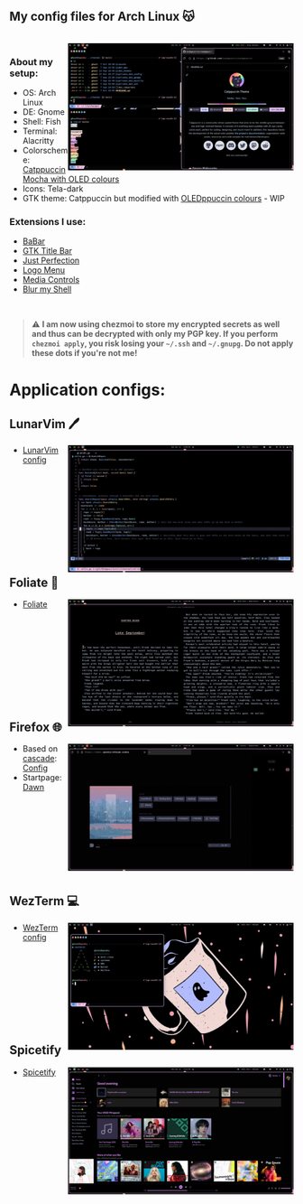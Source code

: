<p align="center">
    <h2>My config files for Arch Linux 😽️ </h2>
</p>
<br>

<img src="assets/screenshot.png" align="right" width="400px">

### About my setup:
- OS: Arch Linux
- DE: Gnome 
- Shell: Fish 
- Terminal: Alacritty
- Colorscheme: [Catppuccin Mocha with OLED colours](https://github.com/catppuccin/catppuccin)
- Icons: Tela-dark
- GTK theme: Catppuccin but modified with [OLEDppuccin colours](https://github.com/ghostx31/gtk) - WIP

### Extensions I use: 
- [BaBar](https://extensions.gnome.org/extension/4000/babar/)
- [GTK Title Bar](https://extensions.gnome.org/extension/1732/gtk-title-bar/)
- [Just Perfection](https://extensions.gnome.org/extension/3843/just-perfection/)
- [Logo Menu](https://extensions.gnome.org/extension/4451/logo-menu/)
- [Media Controls](https://extensions.gnome.org/extension/4470/media-controls/)
- [Blur my Shell](https://extensions.gnome.org/extension/3193/blur-my-shell/)
<br>

 

> :warning: **I am now using chezmoi to store my encrypted secrets as well and thus can be decrypted with only my PGP key. If you perform `chezmoi apply`, you risk losing your `~/.ssh` and `~/.gnupg`. Do not apply these dots if you're not me!**

# Application configs: 

## LunarVim 🖊️
<img src="assets/lvim.png" align="right" width="400px">

- [LunarVim config](https://github.com/ghostx31/dotfiles/tree/main/private_dot_config/lvim)

<br>
<br>  

<br>

<br>
<br>

<br>
<br>
<br>
<br>

## Foliate 📔️ 

<img src="assets/foliate.png" width="400px" align="right">

- [Foliate](https://github.com/ghostx31/dotfiles/tree/main/privat_dot_config/com.github.johnfactotum.Foliate/themes.json)


<br>
<br>  
<br>
<br>
<br>
<br>
<br>
<br>
<br>

## Firefox 🌐️
<img src="assets/firefox.png"  align="right" width="400px">

- Based on [cascade](https://github.com/andreasgrafen/cascade): [Config](https://github.com/ghostx31/dotfiles/tree/main/firefox)
- Startpage: [Dawn](https://github.com/ghostx31/dawn)



<br>
<br>  

<br>

<br>
<br>

<br>
<br>
<br>

## WezTerm 💻️ 
<img src="assets/wezterm.png" align="right" width="400px">

- [WezTerm config](https://github.com/ghostx31/dotfiles/tree/main/private_dot_config/wezterm/wezterm.lua)




<br>
<br>  

<br>

<br>
<br>

<br>
<br>
<br>

## Spicetify
<img src="assets/spicetify.png" align="right" width="400px">

- [Spicetify](https://github.com/ghostx31/spicetify-oledppuccin)
